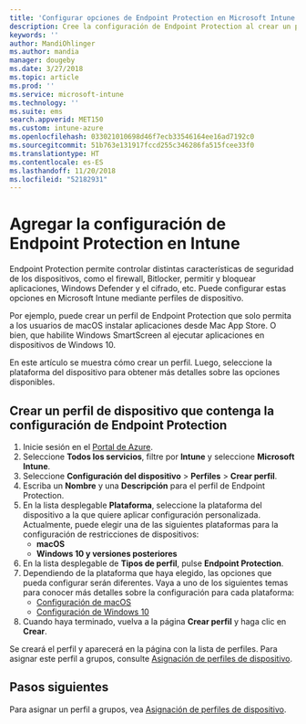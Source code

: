 ```yaml
---
title: 'Configurar opciones de Endpoint Protection en Microsoft Intune: Azure | Microsoft Docs'
description: Cree la configuración de Endpoint Protection al crear un perfil de dispositivo de macOS o Windows 10 en Microsoft Intune.
keywords: ''
author: MandiOhlinger
ms.author: mandia
manager: dougeby
ms.date: 3/27/2018
ms.topic: article
ms.prod: ''
ms.service: microsoft-intune
ms.technology: ''
ms.suite: ems
search.appverid: MET150
ms.custom: intune-azure
ms.openlocfilehash: 033021010698d46f7ecb33546164ee16ad7192c0
ms.sourcegitcommit: 51b763e131917fccd255c346286fa515fcee33f0
ms.translationtype: HT
ms.contentlocale: es-ES
ms.lasthandoff: 11/20/2018
ms.locfileid: "52182931"
---
```

# <a name="add-endpoint-protection-settings-in-intune"></a>Agregar la configuración de Endpoint Protection en Intune

Endpoint Protection permite controlar distintas características de seguridad de los dispositivos, como el firewall, Bitlocker, permitir y bloquear aplicaciones, Windows Defender y el cifrado, etc. Puede configurar estas opciones en Microsoft Intune mediante perfiles de dispositivo.

Por ejemplo, puede crear un perfil de Endpoint Protection que solo permita a los usuarios de macOS instalar aplicaciones desde Mac App Store. O bien, que habilite Windows SmartScreen al ejecutar aplicaciones en dispositivos de Windows 10.

En este artículo se muestra cómo crear un perfil. Luego, seleccione la plataforma del dispositivo para obtener más detalles sobre las opciones disponibles.

## <a name="create-a-device-profile-containing-endpoint-protection-settings"></a>Crear un perfil de dispositivo que contenga la configuración de Endpoint Protection

1. Inicie sesión en el [Portal de Azure](https://portal.azure.com).
2. Seleccione **Todos los servicios**, filtre por **Intune** y seleccione **Microsoft Intune**.
3. Seleccione **Configuración del dispositivo** > **Perfiles** > **Crear perfil**.
4. Escriba un **Nombre** y una **Descripción** para el perfil de Endpoint Protection.
5. En la lista desplegable **Plataforma**, seleccione la plataforma del dispositivo a la que quiere aplicar configuración personalizada. Actualmente, puede elegir una de las siguientes plataformas para la configuración de restricciones de dispositivos:
   - **macOS**
   - **Windows 10 y versiones posteriores**
6. En la lista desplegable de **Tipos de perfil**, pulse **Endpoint Protection**. 
7. Dependiendo de la plataforma que haya elegido, las opciones que pueda configurar serán diferentes. Vaya a uno de los siguientes temas para conocer más detalles sobre la configuración para cada plataforma:
   - [Configuración de macOS](endpoint-protection-macos.md)
   - [Configuración de Windows 10](endpoint-protection-windows-10.md)
8. Cuando haya terminado, vuelva a la página **Crear perfil** y haga clic en **Crear**.

Se creará el perfil y aparecerá en la página con la lista de perfiles. Para asignar este perfil a grupos, consulte [Asignación de perfiles de dispositivo](device-profile-assign.md).

## <a name="next-steps"></a>Pasos siguientes
Para asignar un perfil a grupos, vea [Asignación de perfiles de dispositivo](device-profile-assign.md).
